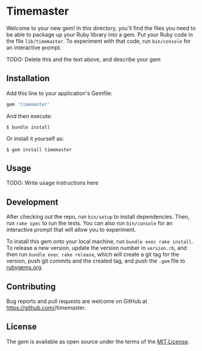 # Timemaster

Welcome to your new gem! In this directory, you'll find the files you need to be able to package up your Ruby library into a gem. Put your Ruby code in the file `lib/timemaster`. To experiment with that code, run `bin/console` for an interactive prompt.

TODO: Delete this and the text above, and describe your gem

## Installation

Add this line to your application's Gemfile:

```ruby
gem 'timemaster'
```

And then execute:

    $ bundle install

Or install it yourself as:

    $ gem install timemaster

## Usage

TODO: Write usage instructions here

## Development

After checking out the repo, run `bin/setup` to install dependencies. Then, run `rake spec` to run the tests. You can also run `bin/console` for an interactive prompt that will allow you to experiment.

To install this gem onto your local machine, run `bundle exec rake install`. To release a new version, update the version number in `version.rb`, and then run `bundle exec rake release`, which will create a git tag for the version, push git commits and the created tag, and push the `.gem` file to [rubygems.org](https://rubygems.org).

## Contributing

Bug reports and pull requests are welcome on GitHub at https://github.com/<github username>/timemaster.

## License

The gem is available as open source under the terms of the [MIT License](https://opensource.org/licenses/MIT).
